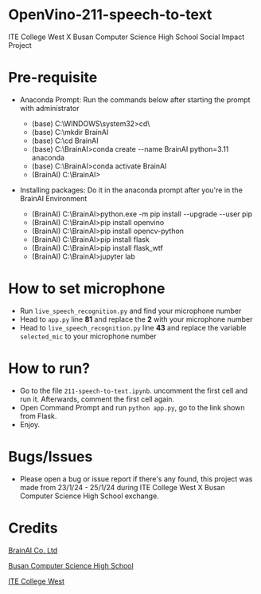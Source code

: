# OpenVino-211-speech-to-text
ITE College West X Busan Computer Science High School Social Impact Project

# Pre-requisite
- Anaconda Prompt: Run the commands below after starting the prompt with administrator
    - (base) C:\WINDOWS\system32>cd\
    - (base) C:\mkdir BrainAI
    - (base) C:\cd BrainAI
    - (base) C:\BrainAI>conda create --name BrainAI python=3.11 anaconda
    - (base) C:\BrainAI>conda activate BrainAI
    - (BrainAI) C:\BrainAI>

- Installing packages: Do it in the anaconda prompt after you're in the BrainAI Environment
    - (BrainAI) C:\BrainAI>python.exe -m pip install --upgrade --user pip
    - (BrainAI) C:\BrainAI>pip install openvino
    - (BrainAI) C:\BrainAI>pip install opencv-python
    - (BrainAI) C:\BrainAI>pip install flask
    - (BrainAI) C:\BrainAI>pip install flask_wtf
    - (BrainAI) C:\BrainAI>jupyter lab

# How to set microphone
- Run `live_speech_recognition.py` and find your microphone number
- Head to `app.py` line __**81**__ and replace the __**2**__ with your microphone number
- Head to `live_speech_recognition.py` line __**43**__ and replace the variable `selected_mic` to your microphone number

# How to run?
- Go to the file `211-speech-to-text.ipynb`. uncomment the first cell and run it. Afterwards, comment the first cell again.
- Open Command Prompt and run `python app.py`, go to the link shown from Flask.
- Enjoy.

# Bugs/Issues
- Please open a bug or issue report if there's any found, this project was made from 23/1/24 - 25/1/24 during ITE College West X Busan Computer Science High School exchange.

# Credits
[BrainAI Co. Ltd](https://brainai.kr/)

[Busan Computer Science High School](https://school.busanedu.net/pcs-h/main.do)

[ITE College West](https://www.ite.edu.sg/colleges/ite-college-west/)

